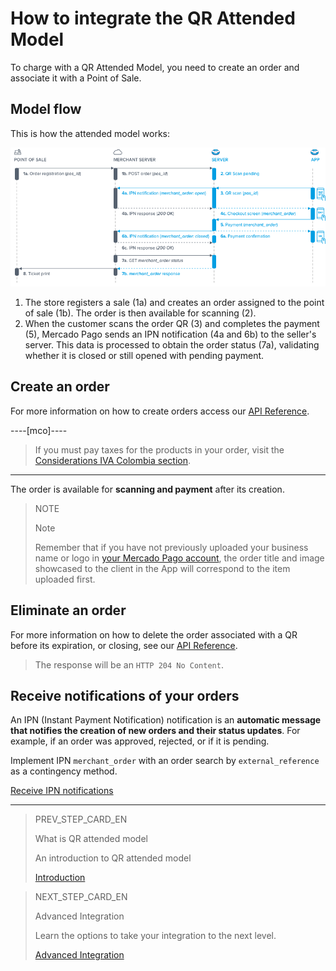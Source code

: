 # How to integrate the QR Attended Model

To charge with a QR Attended Model, you need to create an order and associate it with a Point of Sale.

## Model flow

This is how the attended model works:

![Payment flow at QR Mercado Pago POS](/images/mobile/qr-user-flow.en.png)

1. The store registers a sale (1a) and creates an order assigned to the point of sale (1b). The order is then available for scanning (2).
2. When the customer scans the order QR (3) and completes the payment (5), Mercado Pago sends an IPN notification (4a and 6b) to the seller's server. This data is processed to obtain the order status (7a), validating whether it is closed or still opened with pending payment.


## Create an order

For more information on how to create orders access our [API Reference](/developers/en/reference/instore_orders_v2/_instore_qr_seller_collectors_user_id_stores_external_store_id_pos_external_pos_id_orders/put).

----[mco]----
> If you must pay taxes for the products in your order, visit the [Considerations IVA Colombia section](/developers/en/guides/additional-content/localization/iva-colombia).
------------
The order is available for **scanning and payment** after its creation.

> NOTE
>
> Note
>
> Remember that if you have not previously uploaded your business name or logo in [your Mercado Pago account](https://www.mercadopago.com.ar/settings/account), the order title and image showcased to the client in the App will correspond to the item uploaded first.


## Eliminate an order

For more information on how to delete the order associated with a QR before its expiration, or closing, see our [API Reference](/developers/en/reference/instore_orders_v2/_instore_qr_seller_collectors_user_id_pos_external_pos_id_orders/delete).

> The response will be an `HTTP 204 No Content`.


## Receive notifications of your orders

An IPN (Instant Payment Notification) notification is an **automatic message that notifies the creation of new orders and their status updates**. For example, if an order was approved, rejected, or if it is pending. 

Implement IPN `merchant_order` with an order search by `external_reference` as a contingency method.

[Receive IPN notifications](/developers/en/docs/qr-code/additional-content/notifications/ipn)


---
> PREV_STEP_CARD_EN
>
> What is QR attended model
>
> An introduction to QR attended model
>
> [Introduction](/developers/en/docs/qr-code/qr-attended-model/introduction)

> NEXT_STEP_CARD_EN
>
> Advanced Integration
>
> Learn the options to take your integration to the next level.
>
> [Advanced Integration](/developers/en/guides/qr-code/advanced-integration)